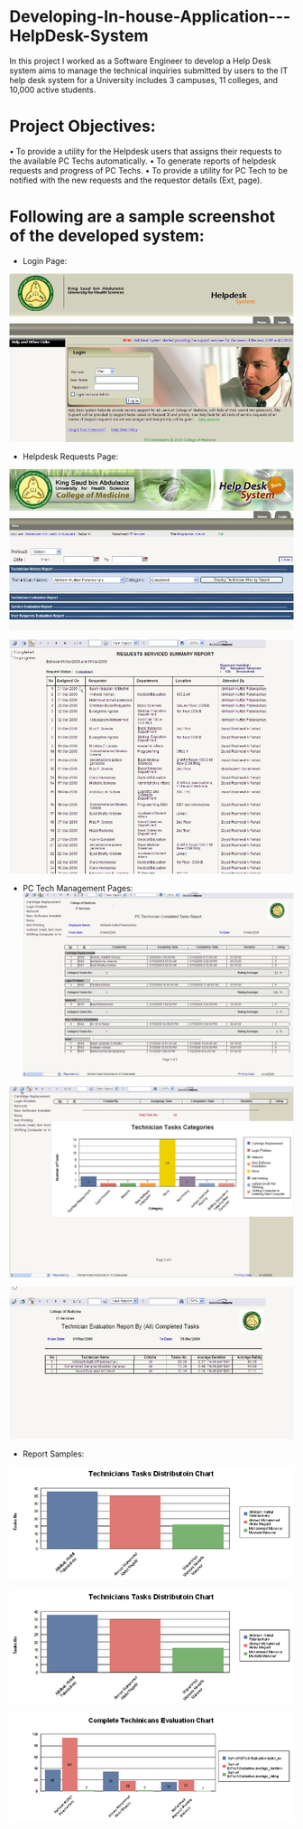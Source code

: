 # Developing-In-house-Application---HelpDesk-System
In this project I worked as a Software Engineer to develop a Help Desk system aims to manage the technical inquiries submitted by  users to the IT help desk system for a University includes 3 campuses, 11 colleges, and 10,000 active students.

# Project Objectives: 
•	To provide a utility for the Helpdesk users that assigns their requests to the available PC Techs automatically.
•	To generate reports of helpdesk requests and progress of PC Techs.
•	To provide a utility for PC Tech to be notified with the new requests and the requestor details (Ext, page).

# Following are a sample screenshot of the developed system:
* Login Page:

![Sample Graph](https://github.com/mutawakel-oss/Developing-In-house-Application---HelpDesk-System/blob/main/Screenshots/4.jpg)

* Helpdesk Requests Page:

![Sample Graph](https://github.com/mutawakel-oss/Developing-In-house-Application---HelpDesk-System/blob/main/helpdesk%20-%20report.jpg)

![Sample Graph](https://github.com/mutawakel-oss/Developing-In-house-Application---HelpDesk-System/blob/main/helpdesk%20-%20requests%20report.jpg)

* PC Tech Management Pages:
![Sample Graph](https://github.com/mutawakel-oss/Developing-In-house-Application---HelpDesk-System/blob/main/helpdesk%20-%20pc%20tech.jpg)

![Sample Graph](https://github.com/mutawakel-oss/Developing-In-house-Application---HelpDesk-System/blob/main/helpdesk%20-%20pc%20tech%20diagram.jpg)

![Sample Graph](https://github.com/mutawakel-oss/Developing-In-house-Application---HelpDesk-System/blob/main/helpdesk%20-%20all%20pc%20techs.jpg)

* Report Samples:

![Sample Graph](https://github.com/mutawakel-oss/Developing-In-house-Application---HelpDesk-System/blob/main/Screenshots/5.png)

![Sample Graph](https://github.com/mutawakel-oss/Developing-In-house-Application---HelpDesk-System/blob/main/Screenshots/6.png)

![Sample Graph](https://github.com/mutawakel-oss/Developing-In-house-Application---HelpDesk-System/blob/main/Screenshots/7.png)
